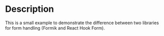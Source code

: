 # Description

This is a small example to demonstrate the difference between two libraries for form handling (Formik and React Hook Form). 
